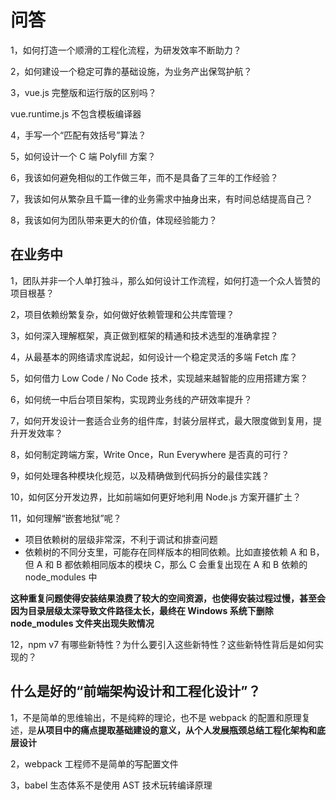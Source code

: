 # 问答

1，如何打造一个顺滑的工程化流程，为研发效率不断助力？

2，如何建设一个稳定可靠的基础设施，为业务产出保驾护航？

3，vue.js 完整版和运行版的区别吗？

vue.runtime.js 不包含模板编译器

4，手写一个“匹配有效括号”算法？

5，如何设计一个 C 端 Polyfill 方案？

6，我该如何避免相似的⼯作做三年，⽽不是具备了三年的⼯作经验？

7，我该如何从繁杂且千篇⼀律的业务需求中抽身出来，有时间总结提⾼⾃⼰？

8，我该如何为团队带来更⼤的价值，体现经验能⼒？

## 在业务中

1，团队并⾮⼀个⼈单打独⽃，那么如何设计⼯作流程，如何打造⼀个众⼈皆赞的项⽬根基？

2，项⽬依赖纷繁复杂，如何做好依赖管理和公共库管理？

3，如何深⼊理解框架，真正做到框架的精通和技术选型的准确拿捏？

4，从最基本的⽹络请求库说起，如何设计⼀个稳定灵活的多端 Fetch 库？

5，如何借⼒ Low Code / No Code 技术，实现越来越智能的应⽤搭建⽅案？

6，如何统⼀中后台项⽬架构，实现跨业务线的产研效率提升？

7，如何开发设计⼀套适合业务的组件库，封装分层样式，最⼤限度做到复⽤，提升开发效率？

8，如何制定跨端⽅案，Write Once，Run Everywhere 是否真的可⾏？

9，如何处理各种模块化规范，以及精确做到代码拆分的最佳实践？

10，如何区分开发边界，⽐如前端如何更好地利⽤ Node.js ⽅案开疆扩⼟？

11，如何理解“嵌套地狱”呢？

- 项目依赖树的层级非常深，不利于调试和排查问题
- 依赖树的不同分⽀⾥，可能存在同样版本的相同依赖。⽐如直接依赖 A 和 B，但 A 和 B 都依赖相同版本的模块 C，那么 C 会重复出现在 A 和 B 依赖的 node_modules 中

**这种重复问题使得安装结果浪费了较⼤的空间资源，也使得安装过程过慢，甚⾄会因为⽬录层级太深导致⽂件路径太⻓，最终在 Windows 系统下删除 node_modules ⽂件夹出现失败情况**

12，npm v7 有哪些新特性？为什么要引入这些新特性？这些新特性背后是如何实现的？

## 什么是好的“前端架构设计和工程化设计”？

1，不是简单的思维输出，不是纯粹的理论，也不是 webpack 的配置和原理复述，是**从项目中的痛点提取基础建设的意义，从个人发展瓶颈总结工程化架构和底层设计**

2，webpack 工程师不是简单的写配置文件

3，babel 生态体系不是使用 AST 技术玩转编译原理
